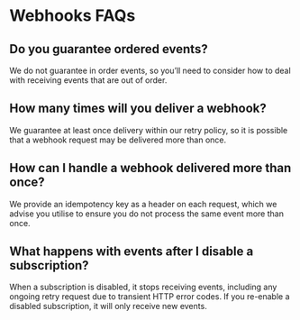 # Webhooks FAQs

## Do you guarantee ordered events?

We do not guarantee in order events, so you’ll need to consider how to deal with receiving events that are out of order. 

## How many times will you deliver a webhook?

We guarantee at least once delivery within our retry policy, so it is possible that a webhook request may be delivered more than once.

## How can I handle a webhook delivered more than once?

We provide an idempotency key as a header on each request, which we advise you utilise to ensure you do not process the same event more than once.

## What happens with events after I disable a subscription?

When a subscription is disabled, it stops receiving events, including any ongoing retry request due to transient HTTP error codes. If you re-enable a disabled subscription, it will only receive new events.